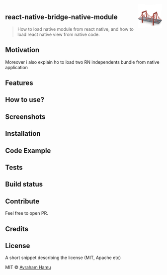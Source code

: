 <img src="pictures/bridge.png"  width="15%" height="15%" align="right" />

## react-native-bridge-native-module

> How to load native module from react native, and how to load react native view from native code.


## Motivation
Moreover i also explain ho to load two RN independents bundle from native application

## Features

## How to use?

## Screenshots

## Installation


## Code Example


## Tests

## Build status

## Contribute
Feel free to open PR.

## Credits

## License
A short snippet describing the license (MIT, Apache etc)

MIT © [Avraham Hamu]()


